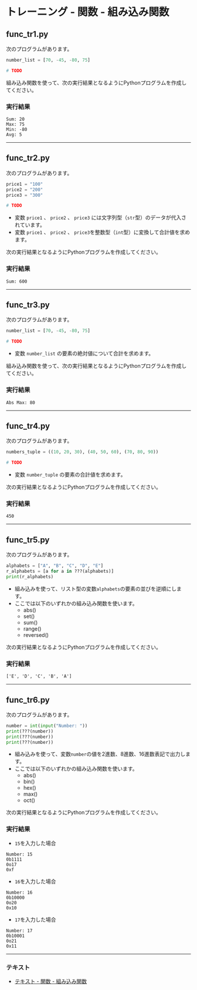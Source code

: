 # トレーニング - 関数 - 組み込み関数

## func_tr1.py

次のプログラムがあります。

``` python
number_list = [70, -45, -80, 75]

# TODO
```

組み込み関数を使って、次の実行結果となるようにPythonプログラムを作成してください。

### 実行結果

``` 
Sum: 20
Max: 75
Min: -80
Avg: 5
```

---

## func_tr2.py

次のプログラムがあります。

``` python
price1 = "100"
price2 = "200"
price3 = "300"

# TODO
```

* 変数 `price1` 、 `price2` 、 `price3` には文字列型（`str`型）のデータが代入されています。
* 変数 `price1` 、 `price2` 、 `price3`を整数型（`int`型）に変換して合計値を求めます。

次の実行結果となるようにPythonプログラムを作成してください。

### 実行結果

``` 
Sum: 600
```

---

## func_tr3.py

次のプログラムがあります。

``` python
number_list = [70, -45, -80, 75]

# TODO
```

* 変数 `number_list` の要素の絶対値について合計を求めます。

組み込み関数を使って、次の実行結果となるようにPythonプログラムを作成してください。

### 実行結果

``` 
Abs Max: 80
```

---

## func_tr4.py

次のプログラムがあります。

``` python
numbers_tuple = ((10, 20, 30), (40, 50, 60), (70, 80, 90))

# TODO
```

* 変数 `number_tuple` の要素の合計値を求めます。

次の実行結果となるようにPythonプログラムを作成してください。

### 実行結果

``` 
450
```

---


## func_tr5.py

次のプログラムがあります。

``` python
alphabets = ["A", "B", "C", "D", "E"]
r_alphabets = [a for a in ???(alphabets)]
print(r_alphabets)
```

+ 組み込みを使って、リスト型の変数`alphabets`の要素の並びを逆順にします。
+ ここでは以下のいずれかの組み込み関数を使います。
  + abs()
  + set()
  + sum()
  + range()
  + reversed()


次の実行結果となるようにPythonプログラムを作成してください。

### 実行結果

```
['E', 'D', 'C', 'B', 'A'] 
```

---

## func_tr6.py

次のプログラムがあります。

``` python
number = int(input("Number: "))
print(???(number))
print(???(number))
print(???(number))
```

+ 組み込みを使って、変数`number`の値を2進数、8進数、16進数表記で出力します。
+ ここでは以下のいずれかの組み込み関数を使います。
  + abs()
  + bin()
  + hex()
  + max()
  + oct()

次の実行結果となるようにPythonプログラムを作成してください。

### 実行結果

+ `15`を入力した場合

```
Number: 15
0b1111
0o17
0xf
```

+ `16`を入力した場合

```
Number: 16
0b10000
0o20
0x10
```

+ `17`を入力した場合

```
Number: 17
0b10001
0o21
0x11
```

---

### テキスト

* [テキスト - 関数 - 組み込み関数](../text/11_basic.md)
